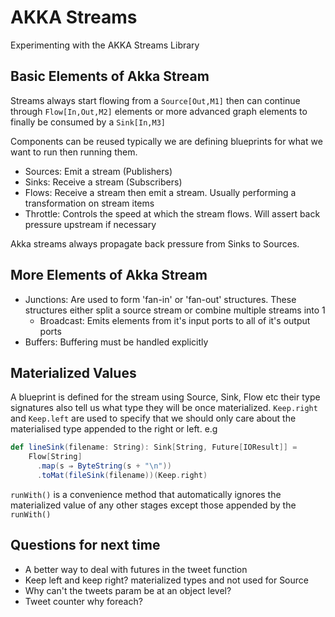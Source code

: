 # AKKA Streams

Experimenting with the AKKA Streams Library

## Basic Elements of Akka Stream

Streams always start flowing from a `Source[Out,M1]` then can continue through `Flow[In,Out,M2]` elements or more advanced graph elements to finally be consumed by a `Sink[In,M3]`

Components can be reused typically we are defining blueprints for what we want to run then running them. 

* Sources: Emit a stream (Publishers)
* Sinks: Receive a stream (Subscribers)
* Flows: Receive a stream then emit a stream. Usually performing a transformation on stream items
* Throttle: Controls the speed at which the stream flows. Will assert back pressure upstream if necessary

Akka streams always propagate back pressure from Sinks to Sources. 

## More Elements of Akka Stream

* Junctions: Are used to form 'fan-in' or 'fan-out' structures. These structures either split a source stream or combine multiple streams into 1
    * Broadcast: Emits elements from it's input ports to all of it's output ports
* Buffers: Buffering must be handled explicitly

## Materialized Values

A blueprint is defined for the stream using Source, Sink, Flow etc their type signatures also tell us what type they will be once materialized. `Keep.right` and `Keep.left` are used to specify that we should only care about the materialised type appended to the right or left. e.g
```scala
def lineSink(filename: String): Sink[String, Future[IOResult]] =
    Flow[String]
      .map(s ⇒ ByteString(s + "\n"))
      .toMat(fileSink(filename))(Keep.right)
```

`runWith()` is a convenience method that automatically ignores the materialized value of any other stages except those appended by the `runWith()`

## Questions for next time
- A better way to deal with futures in the tweet function
- Keep left and keep right? materialized types and not used for Source
- Why can't the tweets param be at an object level?
- Tweet counter why foreach?
